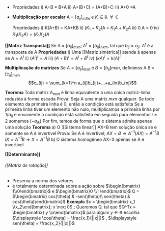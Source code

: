 - Propriedades
	i) A+B = B+A
	ii) A+(B+C) = (A+B)+C
	iii) A+0 =A

- **Multiplicação por escalar**
	A = $[a_{ij}]_{mXn}$ e $K \in \mathbb{R}~~ \forall ~~\mathbb{C}$  
	
	Propriedades
	i) K(A+B) = KA+KB
	ii) ($K_1 +K_2$)A = $K_1 A+K_2A$
	iii) 0.A = 0
	iv) $K_1(K_2A)=(K_1K_2)A$

**[[Matriz Transposta]]**
	Se A = $[a_{ij}]_{mxn}$; $A^t = [b_{ij}]_{nxm}$, tal que $b_{ij} = a_{ji}$. $A^t$ é a transposta de A
	**Propriedades**
	i) Uma [[Matriz simétrica]] atende à apenas se $A=A^t$
	ii) $(A^t)^t = A$
	iii) $(A+B)^t = A^t +B^t$
	iv) $(kA)^t = k(A)^t$

**Multiplicação de matrizes**
	Se $A = [a_{ij}]_{mxn}$ e $B = [b_{ij}]mxn$, definimos A.B = $[c_{ij}]_{mxn}$
	$$c_{ij} = \sum_{k=1}^n a_{ij}b_{ij}+...+a_{in}b_{nj}$$

**Teorema**
	Toda matriz $A_{mxn}$ é linha equivalente a uma única matriz-linha reduzida à forma escada
	Prova:
	Seja A uma matriz $mxn$ qualquer. Se todo elemento da primeira linha é 0, então a condição está satisfeita
	Se a primeira linha tiver um elemento não nulo, multiplicamos a primeira linha por $1/a_{ij}$ e novamente a condição está satisfeita em seguida para elementos $i \geq 2$ somemos ($-a_{jk}$).Por fim, temos de forma que o sistema admite apenas uma solução
$\textbf{Teorema}$ 
a) O [[Sistema linear]] AX=B tem solução única se e somente se A é invertível
	Prova:
	Se A é invertível; 
	$AX=B \Rightarrow A^{-1}(AX)= A^{-1}B$
	$IX = A^{-1}B \Rightarrow X = A^{-1}B$
b) O sistema homogêneo AX=0 apenas se A é invertivel

**[[Determinante]]**

###### [[Matriz de rotação]]
- Preserva a norma dos vetores
- é totalmente determinada sobre a ação sobre $\begin{bmatrix} 1\\0\end{bmatrix}$ e $\begin{bmatrix}0 \\1 \end{bmatrix}$ 
Q = $\begin{bmatrix} cos(\theta) & -sen(\theta)\\ sen(\theta) & cos(\theta)\end{bmatrix}$ 
**Exemplo**
$x = \begin{bmatrix} x_1 \\x_2\end{bmatrix}; x \neq 0$ ; Queremos Q, tal que 
$Q^Tx = \begin{bmatrix} y \\x\end{bmatrix}$ para algum $y \in \mathbb{R}$
escolha $\displaystyle \cos(\theta) = \frac{x_1}{||x||}$ , $\displaystyle sen(\theta) = \frac{x_2}{||x||}$
